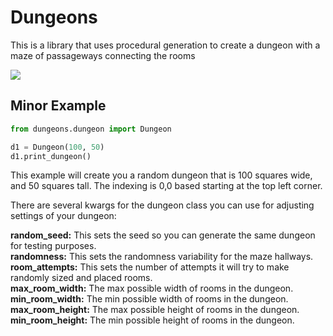 # Dungeons

This is a library that uses procedural generation to create a dungeon with a maze of passageways connecting the rooms

![](https://github.com/gagelarsen/dungeons/workflows/Main-CI/badge.svg)

## Minor Example
```python
from dungeons.dungeon import Dungeon

d1 = Dungeon(100, 50)
d1.print_dungeon()
```
This example will create you a random dungeon that is 100 squares wide, and 50 squares tall. The indexing is 0,0 based starting at the top left corner.

There are several kwargs for the dungeon class you can use for adjusting settings of your dungeon:

**random_seed:** This sets the seed so you can generate the same dungeon for testing purposes.<br>
**randomness:** This sets the randomness variability for the maze hallways.<br>
**room_attempts:** This sets the number of attempts it will try to make randomly sized and placed rooms.<br>
**max_room_width:** The max possible width of rooms in the dungeon.<br>
**min_room_width:** The min possible width of rooms in the dungeon.<br>
**max_room_height:** The max possible height of rooms in the dungeon.<br>
**min_room_height:** The min possible height of rooms in the dungeon.<br>